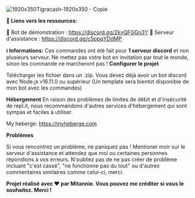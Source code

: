 ![1920x350Tigracash-1920x350 - Copie](https://github.com/Mitannies/France-Logistique/assets/97797341/ebc26567-032f-4306-8f9a-1835c3d8a2a3)


**🔗 Liens vers les ressources:**

🤖 Bot de démonstration : https://discord.gg/2kvQFGGn3Y
🤝 Serveur d'assistance : https://discord.gg/c5ppqYDdMP

**ℹ️ Informations:**
Ces commandes ont été fait pour **1 serveur discord** et non plusieurs serveur. Ne mettez pas votre bot en invitation par tout le monde, sinon les commande ne marcheront pas !
**Configurer le projet**

Télécharger les fichier dans un .zip. Vous devez déjà avoir un bot discord avec Node.js v16.11.0 ou supérieur
(Un template sera bientot disponible de mon bot avec les commandes)

**Hébergement**
En raison des problèmes de limites de débit et d'insécurité de repl.it, nous recommandons d'autres services d'hébergement qui sont sympas et faciles à utiliser.

My heberge: https://myheberge.com

**Problèmes**

Si vous rencontrez un problème, ne paniquez pas ! Mentioner moir sur le serveur d'assistance et attendez que moi ou certaines personnes répondions à vos erreurs. N'oubliez pas de ne pas créer de problème incluant "c'est cassé", "ne fonctionne pas du tout" ou d'autres commentaires similaires comme celui-ci, merci.


**Projet réalisé avec ❤ par Mitannie. Vous pouvez me créditer si vous le souhaitez. Merci !**
